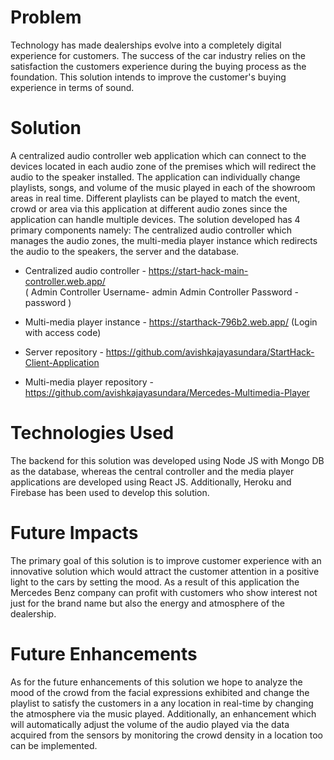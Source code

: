 # Problem
Technology has made dealerships evolve into a completely digital experience for customers. The success of the car industry relies on the satisfaction the customers experience during the buying process as the foundation. This solution intends to improve the customer's buying experience in terms of sound.

# Solution
A centralized audio controller web application which can connect to the devices located in each audio zone of the premises which will  redirect the audio to the speaker installed. The application can individually change playlists, songs, and volume of the music played in each of the showroom areas in real time. Different playlists can be played to match the event, crowd or area via this application at different audio zones since the application can handle multiple devices. The solution developed has 4 primary components namely: The centralized audio controller which manages the audio zones, the multi-media player instance which redirects the audio to the speakers, the server and the database.

- Centralized audio controller - https://start-hack-main-controller.web.app/  
( Admin Controller Username- admin
  Admin Controller Password - password  )
    
- Multi-media player instance - https://starthack-796b2.web.app/
(Login with access code)


- Server repository - https://github.com/avishkajayasundara/StartHack-Client-Application
  
- Multi-media player repository - https://github.com/avishkajayasundara/Mercedes-Multimedia-Player

# Technologies Used
The backend for this solution was developed using Node JS with Mongo DB as the database, whereas the central controller and the media player applications are developed using React JS. Additionally, Heroku and Firebase has been used to develop this solution.

# Future Impacts 
The primary goal of this solution is to improve customer experience with an innovative solution which would attract the customer attention in a positive light to the cars by setting the mood. As a result of this application the Mercedes Benz company can profit with customers who show interest not just for the brand name  but also the energy and atmosphere of the dealership.

# Future Enhancements
As for the future enhancements of this solution we hope to analyze the mood of the crowd from the facial expressions exhibited and change the playlist to satisfy the customers in a any location in real-time by changing the atmosphere via the music played. Additionally, an enhancement which will automatically adjust the volume of the audio played via the data acquired from the sensors by monitoring the crowd density in a location too can be implemented.
